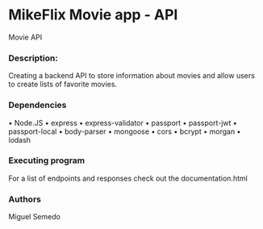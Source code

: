 # MikeFlix Movie app - API

Movie API

### Description:

Creating a backend API to store information about movies and allow users to create lists of favorite movies.

### Dependencies

• Node.JS
• express
• express-validator
• passport
• passport-jwt
• passport-local
• body-parser
• mongoose
• cors
• bcrypt
• morgan
• lodash

### Executing program

For a list of endpoints and responses check out the documentation.html

### Authors

Miguel Semedo
